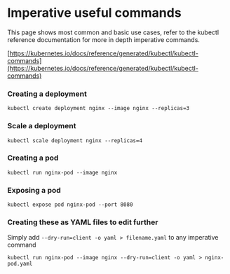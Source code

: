 # Imperative useful commands
This page shows most common and basic use cases, refer to the kubectl reference documentation for more in depth imperative commands.

[https://kubernetes.io/docs/reference/generated/kubectl/kubectl-commands](https://kubernetes.io/docs/reference/generated/kubectl/kubectl-commands)

### Creating a deployment
```
kubectl create deployment nginx --image nginx --replicas=3
```

### Scale a deployment
```
kubectl scale deployment nginx --replicas=4
```

### Creating a pod
```
kubectl run nginx-pod --image nginx
```

### Exposing a pod
```
kubectl expose pod nginx-pod --port 8080
```

### Creating these as YAML files to edit further
Simply add `--dry-run=client -o yaml > filename.yaml` to any imperative command
```
kubectl run nginx-pod --image nginx --dry-run=client -o yaml > nginx-pod.yaml
```
